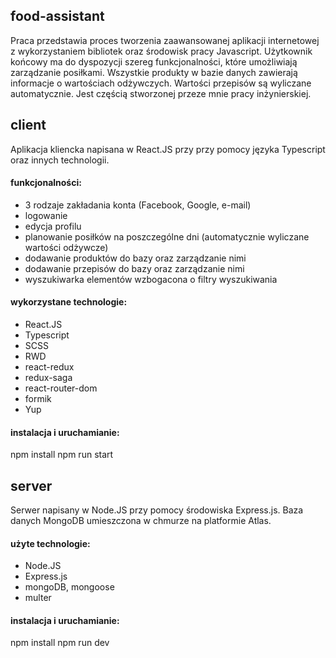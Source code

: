 ## food-assistant

Praca przedstawia proces tworzenia zaawansowanej aplikacji internetowej z wykorzystaniem bibliotek oraz środowisk pracy Javascript. Użytkownik końcowy ma do dyspozycji szereg funkcjonalności, które umożliwiają zarządzanie posiłkami. Wszystkie produkty w bazie danych zawierają informacje o wartościach odżywczych. Wartości przepisów są wyliczane automatycznie. Jest częścią stworzonej przeze mnie pracy inżynierskiej.

## client

Aplikacja kliencka napisana w React.JS przy przy pomocy języka Typescript oraz innych technologii. 

#### funkcjonalności:

* 3 rodzaje zakładania konta (Facebook, Google, e-mail)
* logowanie
* edycja profilu
* planowanie posiłków na poszczególne dni (automatycznie wyliczane wartości odżywcze)
* dodawanie produktów do bazy oraz zarządzanie nimi
* dodawanie przepisów do bazy oraz zarządzanie nimi
* wyszukiwarka elementów wzbogacona o filtry wyszukiwania

#### wykorzystane technologie:

* React.JS
* Typescript
* SCSS
* RWD
* react-redux
* redux-saga
* react-router-dom
* formik
* Yup

#### instalacja i uruchamianie:

npm install
npm run start

## server

Serwer napisany w Node.JS przy pomocy środowiska Express.js. Baza danych MongoDB umieszczona w chmurze na platformie Atlas.

#### użyte technologie:

* Node.JS
* Express.js
* mongoDB, mongoose
* multer
#### instalacja i uruchamianie:

npm install
npm run dev


